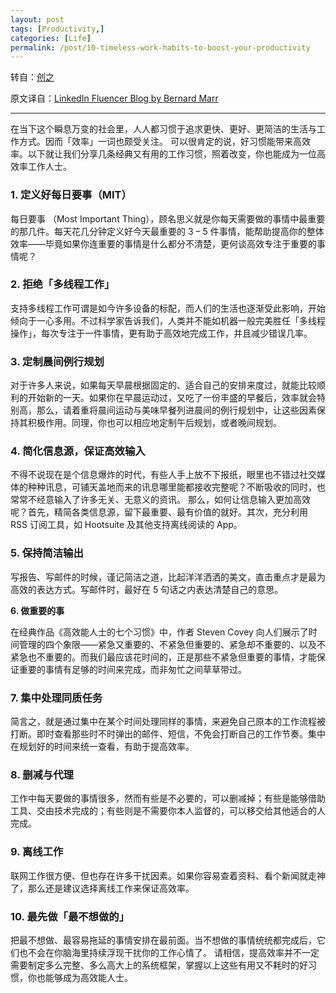 ```yaml
---
layout: post
tags: [Productivity,]
categories: [Life]
permalink: /post/10-timeless-work-habits-to-boost-your-productivity
---
```



转自：[创之][1]

原文译自：[LinkedIn Fluencer Blog by Bernard Marr][2]

-----
在当下这个瞬息万变的社会里，人人都习惯于追求更快、更好、更简洁的生活与工作方式。因而「效率」一词也颇受关注。
可以很肯定的说，好习惯能带来高效率。以下就让我们分享几条经典又有用的工作习惯，照着改变，你也能成为一位高效率工作人士。

### **1. 定义好每日要事（MIT）**

每日要事 （Most Important Thing），顾名思义就是你每天需要做的事情中最重要的那几件。每天花几分钟定义好今天最重要的 3 – 5 件事情，能帮助提高你的整体效率——毕竟如果你连重要的事情是什么都分不清楚，更何谈高效专注于重要的事情呢？

### **2. 拒绝「多线程工作」**

支持多线程工作可谓是如今许多设备的标配，而人们的生活也逐渐受此影响，开始倾向于一心多用。不过科学家告诉我们，人类并不能如机器一般完美胜任「多线程操作」，每次专注于一件事情，更有助于高效地完成工作，并且减少错误几率。

### **3. 定制晨间例行规划**

对于许多人来说，如果每天早晨根据固定的、适合自己的安排来度过，就能比较顺利的开始新的一天。如果你在早晨运动过，又吃了一份丰盛的早餐后，效率就会特别高，那么，请着重将晨间运动与美味早餐列进晨间的例行规划中，让这些因素保持其积极作用。同理，你也可以相应地定制午后规划，或者晚间规划。

### **4. 简化信息源，保证高效输入**

不得不说现在是个信息爆炸的时代，有些人手上放不下报纸，眼里也不错过社交媒体的种种讯息，可铺天盖地而来的讯息哪里能都接收完整呢？不断吸收的同时，也常常不经意输入了许多无关、无意义的资讯。
那么，如何让信息输入更加高效呢？首先，精简各类信息源，留下最重要、最有价值的就好。其次，充分利用 RSS 订阅工具，如 Hootsuite 及其他支持离线阅读的 App。

### **5. 保持简洁输出**

写报告、写邮件的时候，谨记简洁之道，比起洋洋洒洒的美文，直击重点才是最为高效的表达方式。写邮件时，最好在 5 句话之内表达清楚自己的意思。

**6. 做重要的事**

在经典作品《高效能人士的七个习惯》中，作者 Steven Covey 向人们展示了时间管理的四个象限——紧急又重要的、不紧急但重要的、紧急却不重要的、以及不紧急也不重要的。而我们最应该花时间的，正是那些不紧急但重要的事情，才能保证重要的事情有足够的时间来完成，而非匆忙之间草草带过。

### **7. 集中处理同质任务**

简言之，就是通过集中在某个时间处理同样的事情，来避免自己原本的工作流程被打断。即时查看那些时不时弹出的邮件、短信，不免会打断自己的工作节奏。集中在规划好的时间来统一查看，有助于提高效率。

### **8. 删减与代理**

工作中每天要做的事情很多，然而有些是不必要的，可以删减掉；有些是能够借助工具、交由技术完成的；有些则是不需要你本人监督的，可以移交给其他适合的人完成。

### **9. 离线工作**

联网工作很方便、但也存在许多干扰因素。如果你容易查着资料、看个新闻就走神了，那么还是建议选择离线工作来保证高效率。

### **10. 最先做「最不想做的」**

把最不想做、最容易拖延的事情安排在最前面。当不想做的事情统统都完成后，它们也不会在你脑海里持续浮现干扰你的工作心情了。
请相信，提高效率并不一定需要制定多么完整、多么高大上的系统框架，掌握以上这些有用又不耗时的好习惯，你也能够成为高效能人士。



  [1]: http://chuang.pro/archives/4173
  [2]: https://www.linkedin.com/today/post/article/20140721065309-64875646-10-timeless-work-habits-to-boost-your-productivity-today?trk=prof-post

